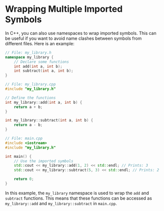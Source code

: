 # Wrapping Multiple Imported Symbols
In C++, you can also use namespaces to wrap imported symbols. This can be useful if you want to avoid name clashes between symbols from different files. Here is an example:

```cpp
// File: my_library.h
namespace my_library {
    // Declare some functions
    int add(int a, int b);
    int subtract(int a, int b);
}
```

```cpp
// File: my_library.cpp
#include "my_library.h"

// Define the functions
int my_library::add(int a, int b) {
    return a + b;
}

int my_library::subtract(int a, int b) {
    return a - b;
}
```

```cpp
// File: main.cpp
#include <iostream>
#include "my_library.h"

int main() {
    // Use the imported symbols
    std::cout << my_library::add(1, 2) << std::endl; // Prints: 3
    std::cout << my_library::subtract(5, 3) << std::endl; // Prints: 2

    return 0;
}
```

In this example, the `my_library` namespace is used to wrap the `add` and `subtract` functions. This means that these functions can be accessed as `my_library::add` and `my_library::subtract` in `main.cpp`.